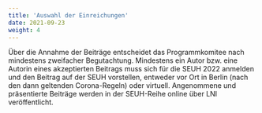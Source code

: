 ```yaml
---
title: 'Auswahl der Einreichungen'
date: 2021-09-23
weight: 4
---
```


Über die Annahme der Beiträge entscheidet das Programmkomitee nach mindestens zweifacher Begutachtung. Mindestens ein Autor bzw. eine Autorin eines akzeptierten Beitrags muss sich für die SEUH 2022 anmelden und den Beitrag auf der SEUH vorstellen, entweder vor Ort in Berlin (nach den dann geltenden Corona-Regeln) oder virtuell. Angenommene und präsentierte Beiträge werden in der SEUH-Reihe online über LNI veröffentlicht.
